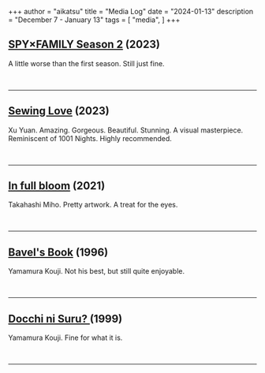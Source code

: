 +++
author = "aikatsu"
title = "Media Log"
date = "2024-01-13"
description = "December 7 - January 13"
tags = [
    "media",
]
+++

## [SPY×FAMILY Season 2](https://anidb.net/anime/17784) (2023)
A little worse than the first season. Still just fine.

<br>

---

## [Sewing Love](https://www.youtube.com/watch?v=sZZbYeMn-ao&embeds_referring_euri=https%3A%2F%2Fanilist.co%2F&source_ve_path=Mjg2NjY&feature=emb_logo) (2023)
Xu Yuan. Amazing. Gorgeous. Beautiful. Stunning. A visual masterpiece. Reminiscent of 1001 Nights. Highly recommended. 

<br>

---

## [In full bloom](https://www.youtube.com/watch?v=XJa9Ujfa9Vg) (2021)
Takahashi Miho. Pretty artwork. A treat for the eyes.

<br>

---

## [Bavel's Book](https://anidb.net/anime/5150) (1996)
Yamamura Kouji. Not his best, but still quite enjoyable.

<br>

---

## [Docchi ni Suru? ](https://anidb.net/anime/5155) (1999)
Yamamura Kouji. Fine for what it is.

<br>

---

<br>







